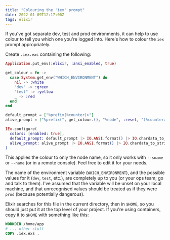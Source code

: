 ```yaml
---
title: "Colouring the 'iex' prompt"
date: 2022-01-09T12:17:00Z
tags: elixir
---
```


If you've got separate dev, test and prod environments, it can help to use colour to tell you which one you're logged
into. Here's how to colour the `iex` prompt appropriately.

Create `.iex.exs` containing the following:

```elixir
Application.put_env(:elixir, :ansi_enabled, true)

get_colour = fn ->
  case System.get_env("WHICH_ENVIRONMENT") do
    nil -> :white
    "dev" -> :green
    "test" -> :yellow
    _ -> :red
  end
end

default_prompt = ["%prefix(%counter)>"]
alive_prompt = ["%prefix(", get_colour.(), "%node", :reset, ")%counter>"]

IEx.configure(
  colors: [enabled: true],
  default_prompt: default_prompt |> IO.ANSI.format() |> IO.chardata_to_string(),
  alive_prompt: alive_prompt |> IO.ANSI.format() |> IO.chardata_to_string()
)
```

This applies the colour to only the node name, so it only works with `--sname` or `--name` (or in a remote console).
Feel free to edit it for your needs.

The name of the environment variable (`WHICH_ENVIRONMENT`), and the possible values for it (`dev`, `test`, etc.), are
completely up to you (or your ops team; go and talk to them). I've assumed that the variable will be unset on your local
machine, and that unrecognised values should be treated as if they were `prod` (because potentially dangerous).

Elixir searches for this file in the current directory, then in `$HOME`, so you should just put it at the top level of
your project. If you're using containers, copy it to `$HOME` with something like this:

```dockerfile
WORKDIR /home/app
# ... other stuff
COPY .iex.exs .
```
